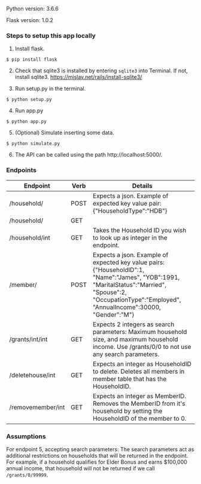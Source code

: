 Python version: 3.6.6

Flask version: 1.0.2

### Steps to setup this app locally

1. Install flask.

`$ pip install flask`

2. Check that sqlite3 is installed by entering `sqlite3` into Terminal. If not, install sqlite3. https://mislav.net/rails/install-sqlite3/

3. Run setup.py in the terminal.

`$ python setup.py`

4. Run app.py

`$ python app.py`

5. (Optional) Simulate inserting some data.

`$ python simulate.py`

6. The API can be called using the path http://localhost:5000/.


### Endpoints

| Endpoint            | Verb | Details                                                                                                                                            |
|---------------------|------|----------------------------------------------------------------------------------------------------------------------------------------------------|
| /household/         | POST | Expects a json. Example of expected key value pair: {"HouseholdType":"HDB"}                                                                                                                                     |
| /household/         | GET  |                                                                                                                                                    |
| /household/int    | GET  | Takes the Household ID you wish to look up as integer in the endpoint.                                                                                                                                                   |
| /member/            | POST | Expects a json. Example of expected key value pairs: {"HouseholdID":1, "Name":"James", "YOB":1991, "MaritalStatus":"Married",    "Spouse":2, "OccupationType":"Employed", "AnnualIncome":30000, "Gender":"M"}    |
| /grants/int/int | GET  | Expects 2 integers as search parameters: Maximum household size, and maximum household income.   Use /grants/0/0 to not use any search parameters. |
| /deletehouse/int | GET  | Expects an integer as HouseholdID to delete. Deletes all members in member table that has the HouseholdID. |
| /removemember/int | GET  | Expects an integer as MemberID. Removes the MemberID from it's household by setting the HouseholdID of the member to 0. |


### Assumptions

For endpoint 5, accepting search parameters: The search parameters act as additional restrictions on households that will be returned in the endpoint. For example, if a household qualifies for Elder Bonus and earns $100,000 annual income, that household will not be returned if we call `/grants/0/99999`.

